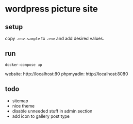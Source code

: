 # wordpress picture site

## setup

copy `.env.sample` to `.env` and add desired values.

## run

`docker-compose up`


website: http://localhost:80
phpmyadin: http://localhost:8080


## todo

- sitemap
- nice theme
- disable unneeded stuff in admin section
- add icon to gallery post type